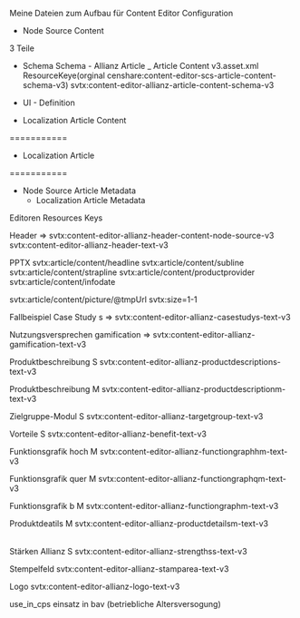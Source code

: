 Meine Dateien zum Aufbau für Content Editor Configuration

- Node Source Content 

3 Teile

- Schema
Schema - Allianz Article _ Article Content v3.asset.xml
ResourceKeye(orginal censhare:content-editor-scs-article-content-schema-v3) 
svtx:content-editor-allianz-article-content-schema-v3

- UI - Definition

- Localization Article Content


===========

- Localization Article

===========

- Node Source Article Metadata 
  - Localization Article Metadata


Editoren Resources Keys

Header => svtx:content-editor-allianz-header-content-node-source-v3
          svtx:content-editor-allianz-header-text-v3
<?xml version="1.0" encoding="UTF-8"?>
<article>
    <content>
        <strapline> </strapline>
        <headline> </headline>
        <subline> </subline>
        <calltoaction> </calltoaction>
        <picture></picture>
        <infodate></infodate>
        <productprovider></productprovider>
        <speakernotes></speakernotes>
    </content>
</article>
PPTX
svtx:article/content/headline
svtx:article/content/subline
svtx:article/content/strapline
svtx:article/content/productprovider
svtx:article/content/infodate

svtx:article/content/picture/@tmpUrl
svtx:size=1-1



Fallbeispiel
Case Study s  => svtx:content-editor-allianz-casestudys-text-v3
<?xml version="1.0" encoding="UTF-8"?>
<article>
    <content>
        <strapline> </strapline>
        <headline> </headline>
        <body> </body>
        <picture> </picture>
        <qr-code> </qr-code>
        <calltoaction-link> </calltoaction-link>
        <footnote> </footnote>
    </content>
</article>

Nutzungsversprechen
gamification => svtx:content-editor-allianz-gamification-text-v3 
<?xml version="1.0" encoding="UTF-8"?>
<article>
    <content>
        <strapline> </strapline>
        <headline> </headline>
        <body></body>        
        <calltoaction> </calltoaction>
        <picture> </picture>
        <footnote> </footnote>
    </content>
</article>

Produktbeschreibung S
svtx:content-editor-allianz-productdescriptions-text-v3
<article>
    <content>
        <strapline> </strapline>
        <headline> </headline>
        <body> </body>        
        <picture> </picture>
        <footnote> </footnote>
    </content>
</article>

Produktbeschreibung M
svtx:content-editor-allianz-productdescriptionm-text-v3
<article xmlns:xlink="http://www.w3.org/1999/xlink">
    <content>
        <strapline> </strapline>
        <headline> </headline>
        <body> </body>        
        <picture> </picture>
        <footnote> </footnote>
    </content>
</article>

Zielgruppe-Modul S
svtx:content-editor-allianz-targetgroup-text-v3
<article xmlns:xlink="http://www.w3.org/1999/xlink">
    <content>
        <strapline> </strapline>
        <headline> </headline>
        <body> </body>        
        <footnote> </footnote>
    </content>
</article>

Vorteile S
svtx:content-editor-allianz-benefit-text-v3
<article xmlns:xlink="http://www.w3.org/1999/xlink">
    <content>
        <strapline> </strapline>
        <headline> </headline>
        <body> <paragraph> </paragraph> </body>        
        <picture> </picture>
        <footnote> </footnote>
    </content>
</article>

Funktionsgrafik hoch M
svtx:content-editor-allianz-functiongraphhm-text-v3
<article xmlns:xlink="http://www.w3.org/1999/xlink">
    <content>
        <strapline> </strapline>
        <headline> </headline>
        <picture> </picture>
        <description> </description>        
        <footnote> </footnote>
    </content>
</article>

Funktionsgrafik quer M
svtx:content-editor-allianz-functiongraphqm-text-v3
<article xmlns:xlink="http://www.w3.org/1999/xlink">
    <content>
        <strapline> </strapline>
        <headline> </headline>
        <picture> </picture>
        <description> </description>        
        <footnote> </footnote>
    </content>
</article>

Funktionsgrafik  b M
svtx:content-editor-allianz-functiongraphm-text-v3
<article xmlns:xlink="http://www.w3.org/1999/xlink">
    <content>
        <strapline> </strapline>
        <headline> </headline>
         <subline> </subline> 
        <picture-q> </picture-q>
        <picture-l> </picture-l>
        <description> </description>        
        <footnote> </footnote>
    </content>
</article>



Produktdeatils M
svtx:content-editor-allianz-productdetailsm-text-v3
<article xmlns:xlink="http://www.w3.org/1999/xlink">
    <content>
        <strapline> </strapline>
        <headline> </headline>
        <table> </table>
        <subline> </subline>        
        <footnote> </footnote>
    </content>
</article>

Stärken Allianz S
svtx:content-editor-allianz-strengthss-text-v3
<article xmlns:xlink="http://www.w3.org/1999/xlink">
    <content>
        <strapline> </strapline>
        <headline> </headline>
        <body> </body>
        <logo-1> </logo-1>   
        <accompanying-1></accompanying-1>    
         <logo-2> </logo-2>   
         <accompanying-2></accompanying-2>   
        <footnote> </footnote>
    </content>
</article>

Stempelfeld
svtx:content-editor-allianz-stamparea-text-v3
<article xmlns:xlink="http://www.w3.org/1999/xlink">
    <content>
        <calltoaction> </calltoaction>
    </content>
</article>

Logo
svtx:content-editor-allianz-logo-text-v3
<article xmlns:xlink="http://www.w3.org/1999/xlink">
    <content>
        <logo> </logo>
    </content>
</article>



use_in_cps einsatz in bav (betriebliche Altersversogung)
